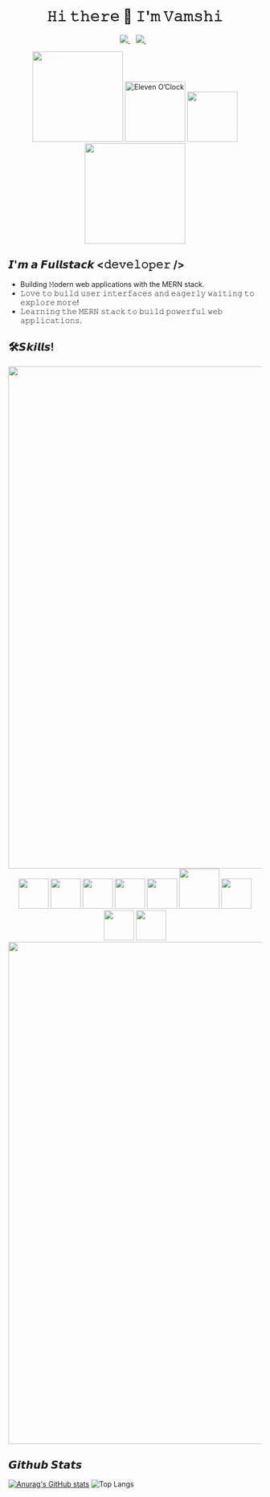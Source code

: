 <div align="center">

###

<h1 align='center'>
     𝙷𝚒 𝚝𝚑𝚎𝚛𝚎 👋 𝙸'𝚖 𝚅𝚊𝚖𝚜𝚑𝚒
</h1>
<p align='center'>

 
  <a href="https://www.linkedin.com/in/vamshi-marepu-003a802a8/" target="_blank">
    <img src="https://img.shields.io/badge/linkedin-%230077B5.svg?&style=for-the-badge&logo=linkedin&logoColor=white" />
  </a>&nbsp;&nbsp;
  <a href="https://www.instagram.com/mr_dazzler_0001/" target="_blank">
    <img src="https://img.shields.io/badge/instagram-%23E4405F.svg?&style=for-the-badge&logo=instagram&logoColor=white" />        
  </a>&nbsp;&nbsp;

</p>

<img src="https://user-images.githubusercontent.com/74038190/229223263-cf2e4b07-2615-4f87-9c38-e37600f8381a.gif" width="180">
<img src="https://user-images.githubusercontent.com/74038190/216122049-276bc7a5-c760-4849-805a-995d8fa6ea13.png" alt="Eleven O’Clock" width="120" />
<img src="https://user-images.githubusercontent.com/74038190/212284087-bbe7e430-757e-4901-90bf-4cd2ce3e1852.gif" width="100">
<img src="https://github.com/Anmol-Baranwal/Cool-GIFs-For-GitHub/assets/74038190/fe8225a5-f084-45cb-9a28-a0c2c8634872" width="200">

</div>

## 𝙄'𝙢 𝙖 𝙁𝙪𝙡𝙡𝙨𝙩𝙖𝙘𝙠 <𝚍𝚎𝚟𝚎𝚕𝚘𝚙𝚎𝚛 />
- Building 𝙼odern web applications with the MERN stack.
- 𝙻𝚘𝚟𝚎 𝚝𝚘 𝚋𝚞𝚒𝚕𝚍 𝚞𝚜𝚎𝚛 𝚒𝚗𝚝𝚎𝚛𝚏𝚊𝚌𝚎𝚜 𝚊𝚗𝚍 𝚎𝚊𝚐𝚎𝚛𝚕𝚢 𝚠𝚊𝚒𝚝𝚒𝚗𝚐 𝚝𝚘 𝚎𝚡𝚙𝚕𝚘𝚛𝚎 𝚖𝚘𝚛𝚎! 
- 𝙻𝚎𝚊𝚛𝚗𝚒𝚗𝚐 𝚝𝚑𝚎 𝙼𝙴𝚁𝙽 𝚜𝚝𝚊𝚌𝚔 𝚝𝚘 𝚋𝚞𝚒𝚕𝚍 𝚙𝚘𝚠𝚎𝚛𝚏𝚞𝚕 𝚠𝚎𝚋 𝚊𝚙𝚙𝚕𝚒𝚌𝚊𝚝𝚒𝚘𝚗𝚜. 


## 🛠️𝙎𝙠𝙞𝙡𝙡𝙨!
<img src="https://user-images.githubusercontent.com/74038190/212284115-f47cd8ff-2ffb-4b04-b5bf-4d1c14c0247f.gif" width="1000">

<div align="center">
<img src="https://github.com/Anmol-Baranwal/Cool-GIFs-For-GitHub/assets/74038190/29fd6286-4e7b-4d6c-818f-c4765d5e39a9" width="60">
<img src="https://github.com/Anmol-Baranwal/Cool-GIFs-For-GitHub/assets/74038190/67f477ed-6624-42da-99f0-1a7b1a16eecb" width="60">
<img src="https://user-images.githubusercontent.com/74038190/212257454-16e3712e-945a-4ca2-b238-408ad0bf87e6.gif" width="60">
<img src="https://user-images.githubusercontent.com/74038190/212257467-871d32b7-e401-42e8-a166-fcfd7baa4c6b.gif" width="60">
<img src="https://user-images.githubusercontent.com/74038190/212257460-738ff738-247f-4445-a718-cdd0ca76e2db.gif" width="60">
<img src="https://github.com/Anmol-Baranwal/Cool-GIFs-For-GitHub/assets/74038190/1a797f46-efe4-41e6-9e75-5303e1bbcbfa" width="80">
<img src="https://github.com/Anmol-Baranwal/Cool-GIFs-For-GitHub/assets/74038190/398b19b1-9aae-4c1f-8bc0-d172a2c08d68" width="60">
<img src="https://github.com/Anmol-Baranwal/Cool-GIFs-For-GitHub/assets/74038190/3c16d4f2-b757-4c70-8f42-43d5dddd2c36" width="60">
<img src="https://user-images.githubusercontent.com/74038190/212281775-b468df30-4edc-4bf8-a4ee-f52e1aaddc86.gif" width="60">

<img src="https://user-images.githubusercontent.com/74038190/212284115-f47cd8ff-2ffb-4b04-b5bf-4d1c14c0247f.gif" width="1000">
</div>


## 𝙂𝙞𝙩𝙝𝙪𝙗 𝙎𝙩𝙖𝙩𝙨
 
[![Anurag's GitHub stats](https://github-readme-stats.vercel.app/api?username=VAMSHI-M817)](https://github.com/VAMSHI-M817/github-readme-stats)
![Top Langs](https://github-readme-stats.vercel.app/api/top-langs/?username=VAMSHI-M817&layout=compact)


